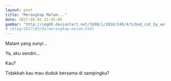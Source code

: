 ```yaml
---
layout: post
title: "Merangkap Malam..."
date: 2017-05-01 21:45:05
gambar: "http://img09.deviantart.net/1b98/i/2010/240/4/5/bad_cat_by_wolf_minori-d2xg0ji.jpg"
# /blog/2017/05/01/merangkap-malam.html
---
```


Malam yang sunyi...

Ya, aku sendiri...

Kau?

Tidakkah kau mau duduk bersama di sampingku?